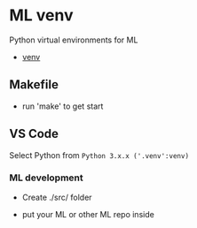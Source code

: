 # ML venv 

Python virtual environments for ML

- [venv](https://docs.python.org/3/library/venv.html)

## Makefile

- run 'make' to get start

## VS Code

Select Python from `Python 3.x.x ('.venv':venv)`

### ML development 

- Create ./src/ folder

- put your ML or other ML repo inside